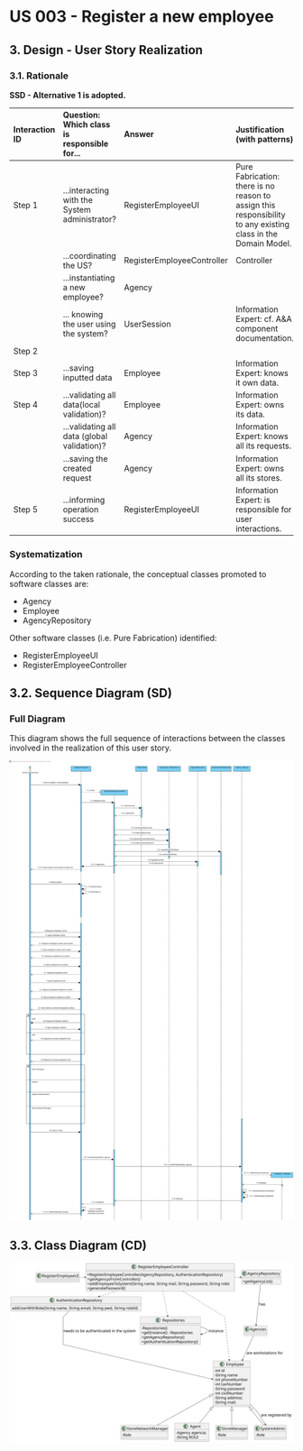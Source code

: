 # US 003 - Register a new employee

## 3. Design - User Story Realization 

### 3.1. Rationale

**SSD - Alternative 1 is adopted.**

| Interaction ID | Question: Which class is responsible for...         | Answer                     | Justification (with patterns)                                                                                 |
|:---------------|:----------------------------------------------------|:---------------------------|:--------------------------------------------------------------------------------------------------------------|
| Step 1  		     | 	...interacting with the System administrator?					 | RegisterEmployeeUI         | Pure Fabrication: there is no reason to assign this responsibility to any existing class in the Domain Model. |
|                | ...coordinating the US?	                            | RegisterEmployeeController | Controller                                                                                                    |
|                | ...instantiating a new employee?		                  | Agency                     |                                                                                                               |
|                | ... knowing the user using the system?              | UserSession                | Information Expert: cf. A&A component documentation.                                                          |
| Step 2  		     | 						                                              |                            |                                                                                                               |
| Step 3  		     | 	...saving inputted data                            | Employee                   | Information Expert: knows it own data.                                                                                        | 
| Step 4  		     | 	...validating all data(local validation)?          | Employee                   | Information Expert: owns its data.                                                                                            |
|                | ...validating all data (global validation)?         | Agency                     | Information Expert: knows all its requests.                                                                                   |
|                | ...saving the created request                       | Agency                     | Information Expert: owns all its stores.                                                                                      |
| Step 5  		     | ...informing operation success							               | RegisterEmployeeUI         | Information Expert: is responsible for user interactions.                                                                     |

### Systematization ##
According to the taken rationale, the conceptual classes promoted to software classes are:

* Agency
* Employee
* AgencyRepository


Other software classes (i.e. Pure Fabrication) identified:
* RegisterEmployeeUI
* RegisterEmployeeController

## 3.2. Sequence Diagram (SD)

###  Full Diagram

This diagram shows the full sequence of interactions between the classes involved in the realization of this user story.

![Sequence Diagram - Full](svg/us003-sequence-diagram-full.svg)


## 3.3. Class Diagram (CD)

![Class Diagram](svg/us003-class-diagram.svg)